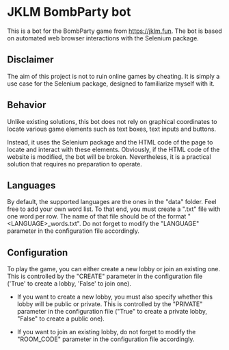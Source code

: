 # JKLM BombParty bot

This is a bot for the BombParty game from https://jklm.fun.
The bot is based on automated web browser interactions with the Selenium package.

## Disclaimer
The aim of this project is not to ruin online games by cheating. It is simply a use case for the Selenium package, designed to familiarize myself with it.

## Behavior
Unlike existing solutions, this bot does not rely on graphical coordinates to locate various game elements such as text boxes, text inputs and buttons.

Instead, it uses the Selenium package and the HTML code of the page to locate and interact with these elements.
Obviously, if the HTML code of the website is modified, the bot will be broken. Nevertheless, it is a practical solution that requires no preparation to operate.

## Languages
By default, the supported languages are the ones in the "data" folder. Feel free to add your own word list. To that end, you must create a ".txt" file with one word per row. The name of that file should be of the format "\<LANGUAGE\>_words.txt". Do not forget to modify the "LANGUAGE" parameter in the configuration file accordingly.

## Configuration
To play the game, you can either create a new lobby or join an existing one. This is controlled by the "CREATE" parameter in the configuration file ('True' to create a lobby, 'False' to join one).

- If you want to create a new lobby, you must also specify whether this lobby will be public or private. This is controlled by the "PRIVATE" parameter in the configuration file ("True" to create a private lobby, "False" to create a public one).

- If you want to join an existing lobby, do not forget to modify the "ROOM_CODE" parameter in the configuration file accordingly.